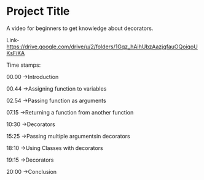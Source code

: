 
# Project Title

A video for beginners to get knowledge about decorators.


Link-https://drive.google.com/drive/u/2/folders/1Gqz_hAihUbzAazjqfauOQoiqoUKsFiKA



Time stamps:

00.00 ->Introduction

00.44 ->Assigning function to variables

02.54 ->Passing function as arguments

07.15 ->Returning a function from another function

10:30 ->Decorators

15:25 ->Passing multiple argumentsin decorators

18:10 ->Using Classes with decorators

19:15 ->Decorators

20:00 ->Conclusion



  
